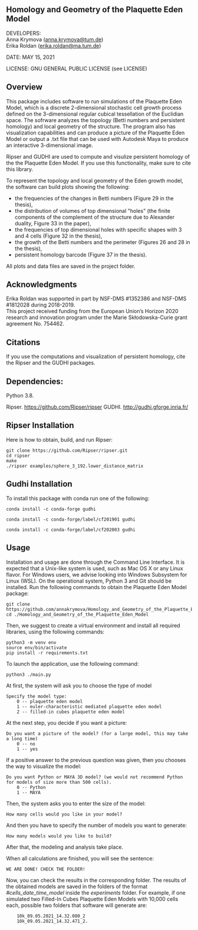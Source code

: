 ## Homology and Geometry of the Plaquette Eden Model


DEVELOPERS: <br />
Anna Krymova (anna.krymova@tum.de) <br />
Erika Roldan (erika.roldan@ma.tum.de) <br />


DATE: MAY 15, 2021


LICENSE: GNU GENERAL PUBLIC LICENSE (see LICENSE)

## Overview 
This package includes software to run simulations of the Plaquette Eden Model, which is a discrete 2-dimensional stochastic cell growth process defined on the 3-dimensional regular cubical tessellation of the Euclidian space.  The sofrware analyzes the topology (Betti numbers and persistent homology) and local geometry of the structure. 
The program also has visualization capabilities and can produce a picture of the Plaquette Eden Model or output a .txt file that can be used with Autodesk Maya to produce an interactive 3-dimensional image.

Ripser and GUDHI are used to compute and visulize persistent homology of the the Plaquette Eden Model. If you use this functionality, make sure to cite this library.

To represent the topology and local geometry of the Eden growth model, the software can build plots showing the following:
* the frequencies of the changes in Betti numbers (Figure 29 in the thesis),
* the distribution of volumes of top dimensional "holes" (the finite components of the complement of the structure due to Alexander duality, Figure 33 in the paper),
* the frequencies of top dimensional holes with specific shapes with 3 and 4 cells (Figure 32 in the thesis),
* the growth of the Betti numbers and the perimeter (Figures 26 and 28 in the thesis),
* persistent homology barcode (Figure 37 in the thesis).
 
All plots and data files are saved in the project folder.

## Acknowledgments
Erika Roldan was supported in part by NSF-DMS #1352386 and NSF-DMS #1812028 during 2018-2019. <br />
This project received funding from the European Union’s Horizon 2020 research and innovation program under the
Marie Skłodowska-Curie grant agreement No. 754462.

## Citations 

If you use the computations and visualization of persistent homology, cite the Ripser and the GUDHI packages.

## Dependencies:

Python 3.8.

Ripser. https://github.com/Ripser/ripser
GUDHI. http://gudhi.gforge.inria.fr/

## Ripser Installation

Here is how to obtain, build, and run Ripser:
```
git clone https://github.com/Ripser/ripser.git
cd ripser
make
./ripser examples/sphere_3_192.lower_distance_matrix
```

## Gudhi Installation

To install this package with conda run one of the following:
```
conda install -c conda-forge gudhi
```
```
conda install -c conda-forge/label/cf201901 gudhi
```
```
conda install -c conda-forge/label/cf202003 gudhi
```

## Usage
Installation and usage are done through the Command Line Interface. It is expected that a Unix-like system is used, such as Mac OS X or any Linux flavor. For Windows users, we advise looking into Windows Subsystem for Linux (WSL). On the operational system, Python 3 and Git should be installed. Run the following commands to obtain the Plaquette Eden Model package:
```
git clone https://github.com/annakrymova/Homology_and_Geometry_of_the_Plaquette_Eden_Model.git
cd ./Homology_and_Geometry_of_the_Plaquette_Eden_Model
```
Then, we suggest to create a virtual environment and install all required libraries, using the following commands:
```
python3 -m venv env
source env/bin/activate
pip install -r requirements.txt
```
To launch the application, use the following command:
```
python3 ./main.py
```

At first, the system will ask you to choose the type of model
```
Specify the model type: 
    0 -- plaquette eden model 
    1 -- euler-characteristic mediated plaquette eden model
    2 -- filled-in cubes plaquette eden model
```

At the next step, you decide if you want a picture:
```
Do you want a picture of the model? (for a large model, this may take a long time) 
    0 -- no 
    1 -- yes
```
If a positive answer to the previous question was given, then you chooses the way to visualize the model:
```
Do you want Python or MAYA 3D model? (we would not recommend Python for models of size more than 500 cells). 
    0 -- Python 
    1 -- MAYA
```
Then, the system asks you to enter the size of the model:
```
How many cells would you like in your model?
```
And then you have to specify the number of models you want to generate:
```
How many models would you like to build?
```

After that, the modeling and analysis take place.  

When all calculations are finished, you will see the sentence:
```
WE ARE DONE! CHECK THE FOLDER!
```
Now, you can check the results in the corresponding folder. The results of the obtained models are saved in the folders of the format *#cells_date_time_model* inside the *experiments* folder. For example, if one simulated two Filled-In Cubes Plaquette Eden Models with 10,000 cells each, possible two folders that software will generate are:
```
    10k_09.05.2021_14.32.080_2
    10k_09.05.2021_14.32.471_2.
```




